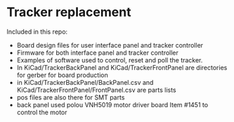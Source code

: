 # Tracker replacement #

Included in this repo:
   * Board design files for user interface panel and tracker controller
   * Firmware for both interface panel and tracker controller
   * Examples of software used to control, reset and poll the tracker.
   * In KiCad/TrackerBackPanel and KiCad/TrackerFrontPanel are directories for gerber for board production
   * in KiCad/TrackerBackPanel/BackPanel.csv and KiCad/TrackerFrontPanel/FrontPanel.csv are parts lists
   * pos files are also there for SMT parts
   * back panel used polou VNH5019 motor driver board Item #1451 to control the motor